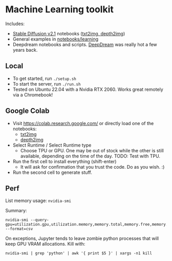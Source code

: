 # Machine Learning toolkit

Includes:
- [Stable Diffusion
  v2.1](https://huggingface.co/stabilityai/stable-diffusion-2-1) notebooks
  ([txt2img, depth2img](notebooks/stable_diffusion))
- General examples in [notebooks/learning](notebooks/learning)
- Deepdream notebooks and scripts.
  [DeepDream](https://en.wikipedia.org/wiki/DeepDream) was really hot a few
  years back.


## Local

- To get started, run `./setup.sh`
- To start the server, run `./run.sh`
- Tested on Ubuntu 22.04 with a Nvidia RTX 2060. Works great remotely via a Chromebook!


## Google Colab

- Visit https://colab.research.google.com/ or directly load one of the
  notebooks:
  - [txt2img](https://colab.research.google.com/github/maruel/ml/blob/main/notebooks/stable_diffusion/txt2img.ipynb)
  - [depth2img](https://colab.research.google.com/github/maruel/ml/blob/main/notebooks/stable_diffusion/depthimg.ipynb)
- Select Runtime / Select Runtime type
  - Choose TPU or GPU. One may be out of stock while the other is still
    available, depending on the time of the day.
    TODO: Test with TPU.
- Run the first cell to install everything (shift-enter)
  - It will ask for confirmation that you trust the code. Do as you wish. :)
- Run the second cell to generate stuff.


## Perf

List memory usage: `nvidia-smi`

Summary:

```
nvidia-smi --query-gpu=utilization.gpu,utilization.memory,memory.total,memory.free,memory.used --format=csv
```

On exceptions, Jupyter tends to leave zombie python processes that will keep GPU
VRAM allocations. Kill with:

```
nvidia-smi | grep 'python' | awk '{ print $5 }' | xargs -n1 kill
```
